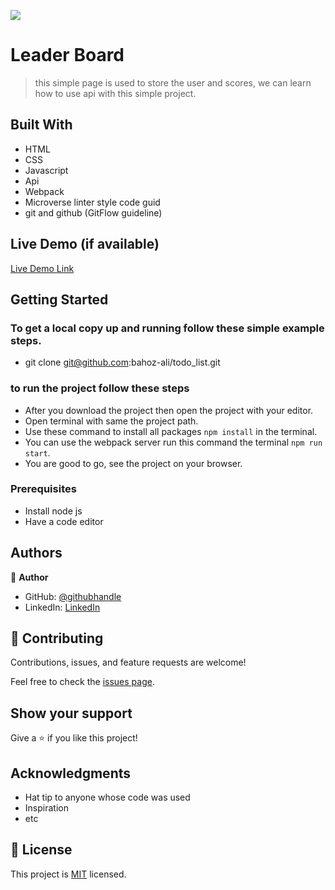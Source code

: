 ![](https://img.shields.io/badge/Microverse-blueviolet)

# Leader Board

> this simple page is used to store the user and scores, we can learn how to use api with this simple project.

## Built With

- HTML
- CSS
- Javascript
- Api
- Webpack
- Microverse linter style code guid
- git and github (GitFlow guideline)

## Live Demo (if available)

[Live Demo Link](https://bahoz-ali.github.io/Leaderboard/)

## Getting Started

### To get a local copy up and running follow these simple example steps.

- git clone git@github.com:bahoz-ali/todo_list.git

### to run the project follow these steps

- After you download the project then open the project with your editor.
- Open terminal with same the project path.
- Use these command to install all packages `npm install` in the terminal.
- You can use the webpack server run this command the terminal `npm run start`.
- You are good to go, see the project on your browser.

### Prerequisites

- Install node js
- Have a code editor

## Authors

👤 **Author**

- GitHub: [@githubhandle](https://github.com/bahoz-ali)
- LinkedIn: [LinkedIn](https://linkedin.com/in/bahoz-ali)

## 🤝 Contributing

Contributions, issues, and feature requests are welcome!

Feel free to check the [issues page](../../issues/).

## Show your support

Give a ⭐️ if you like this project!

## Acknowledgments

- Hat tip to anyone whose code was used
- Inspiration
- etc

## 📝 License

This project is [MIT](./MIT.md) licensed.
